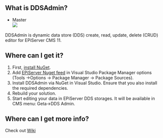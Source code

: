 What is DDSAdmin?
------------------------------

* Master<br>
![](http://tc.geta.no/app/rest/builds/buildType:(id:Kolumbus_Main_00ci),branch:master/statusIcon)

DDSAdmin is dynamic data store (DDS) create, read, update, delete (CRUD) editor for EPiServer CMS 11.

Where can I get it?
------------------------------
1. First, [install NuGet](http://docs.nuget.org/docs/start-here/installing-nuget).
1. Add [EPiServer Nuget feed](http://nuget.episerver.com/en/Feed/) in Visual Studio Package Manager options (Tools ->Options -> Package Manager -> Package Sources).
1. Install DDSAdmin via NuGet in Visual Studio. Ensure that you also install the required dependencies.
1. Rebuild your solution.
1. Start editing your data in EPiServer DDS storages. It will be available in CMS menu: Geta->DDS Admin.

Where can I get more info?
------------------------------
Check out [Wiki](https://github.com/Geta/DdsAdmin/wiki)
